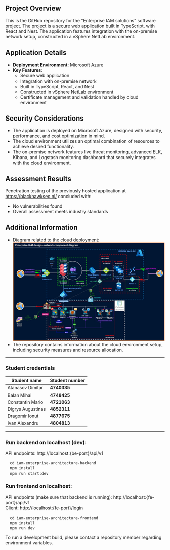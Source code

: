 ## Project Overview

This is the GitHub repository for the "Enterprise IAM solutions" software project. The project is a secure web application built in TypeScript, with React and Nest. The application features integration with the on-premise network setup, constructed in a vSphere NetLab environment.

## Application Details

- **Deployment Environment**: Microsoft Azure
- **Key Features**:
  - Secure web application
  - Integration with on-premise network
  - Built in TypeScript, React, and Nest
  - Constructed in vSphere NetLab environment
  - Certificate management and validation handled by cloud environment

## Security Considerations

- The application is deployed on Microsoft Azure, designed with security, performance, and cost optimization in mind.
- The cloud environment utilizes an optimal combination of resources to achieve desired functionality.
- The on-premise network features live threat monitoring, advanced ELK, Kibana, and Logstash monitoring dashboard that securely integrates with the cloud environment.

## Assessment Results

Penetration testing of the previously hosted application at https://blackhawksec.nl/ concluded with:

- No vulnerabilities found
- Overall assessment meets industry standards

## Additional Information

- Diagram related to the cloud deployment:
![Image Description](./Diagrams/DIAGRAM.png)
- The repository contains information about the cloud environment setup, including security measures and resource allocation.
___

### Student credentials

| Student name       | Student number     |
|--------------------|--------------------|
| Atanasov Dimitar   | **4740335**        | 
| Balan Mihai        | **4748425**        |
| Constantin Mario   | **4721063**        |   
| Digrys Augustinas  | **4852311**        | 
| Dragomir Ionut     | **4877675**        | 
| Ivan Alexandru     | **4804813**        | 
___


### Run backend on localhost (dev):
  API endpoints: http://localhost:{be-port}/api/v1  
```
  cd iam-enterprise-architecture-backend
  npm install
  npm run start:dev
```

### Run frontend on localhost:
API endpoints (make sure that backend is running): http://localhost:{fe-port}/api/v1  
Client: http://localhost:{fe-port}/login
```
  cd iam-enterprise-architecture-frontend
  npm install
  npm run dev
```

To run a development build, please contact a repository member regarding environment variables.
